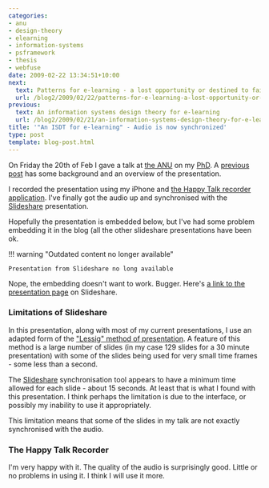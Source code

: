 ```yaml
---
categories:
- anu
- design-theory
- elearning
- information-systems
- psframework
- thesis
- webfuse
date: 2009-02-22 13:34:51+10:00
next:
  text: Patterns for e-learning - a lost opportunity or destined to fail
  url: /blog2/2009/02/22/patterns-for-e-learning-a-lost-opportunity-or-destined-to-fail/
previous:
  text: An information systems design theory for e-learning
  url: /blog2/2009/02/21/an-information-systems-design-theory-for-e-learning/
title: '"An ISDT for e-learning" - Audio is now synchronized'
type: post
template: blog-post.html
---
```

On Friday the 20th of Feb I gave a talk at [the ANU](http://www.anu.edu.au/) on my [PhD](/blog2/research/phd-thesis/). A [previous post](/blog2/2009/02/21/an-information-systems-design-theory-for-e-learning/) has some background and an overview of the presentation.

I recorded the presentation using my iPhone and [the Happy Talk recorder application](http://appliedvoices.com/HappyTalk_Product_Site/HT_Professional_Recorder.html). I've finally got the audio up and synchronised with the [Slideshare](http://www.slideshare.net/) presentation.

Hopefully the presentation is embedded below, but I've had some problem embedding it in the blog (all the other slideshare presentations have been ok.


!!! warning "Outdated content no longer available"

    Presentation from Slideshare no long available


Nope, the embedding doesn't want to work. Bugger. Here's [a link to the presentation page](http://www.slideshare.net/davidj/an-information-systems-design-theory-for-elearning) on Slideshare.

### Limitations of Slideshare

In this presentation, along with most of my current presentations, I use an adapted form of the ["Lessig" method of presentation](http://presentationzen.blogs.com/presentationzen/2005/10/the_lessig_meth.html). A feature of this method is a large number of slides (in my case 129 slides for a 30 minute presentation) with some of the slides being used for very small time frames - some less than a second.

The [Slideshare](http://slideshare.net/) synchronisation tool appears to have a minimum time allowed for each slide - about 15 seconds. At least that is what I found with this presentation. I think perhaps the limitation is due to the interface, or possibly my inability to use it appropriately.

This limitation means that some of the slides in my talk are not exactly synchronised with the audio.

### The Happy Talk Recorder

I'm very happy with it. The quality of the audio is surprisingly good. Little or no problems in using it. I think I will use it more.